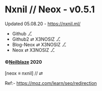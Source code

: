 # Nxnil // Neox - v0.5.1

Updated 05.08.20 - https://nxnil.ml/

- Github ⎇
- Github2 ⇄ X3NOSIZ ⎇
- Blog-Neox ⇄ X3NOSIZ ⎇
- Neox ⇄ X3NOSIZ ⎇


#### ©[Neilblaze](https://github.com/Neilblaze) 2020

[neox ≡ nxnil] // ⇄ 

Ref:- https://moz.com/learn/seo/redirection
